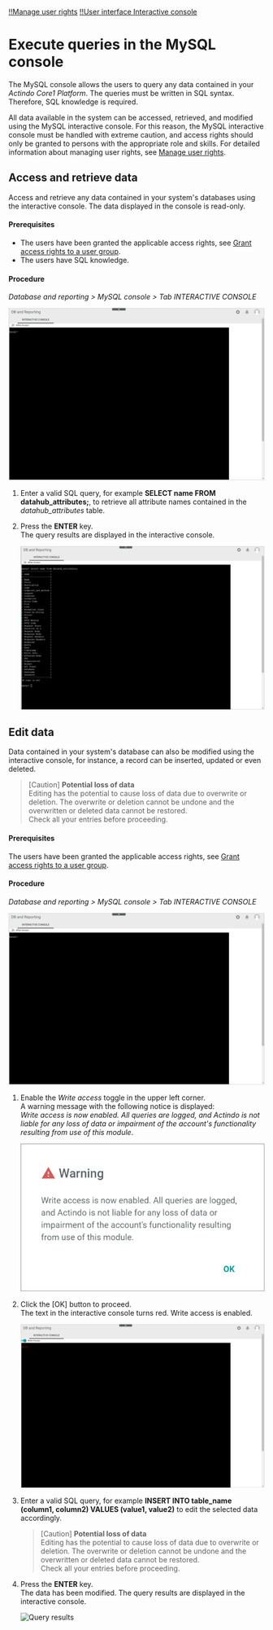 [!!Manage user rights](../Integration/05_ManageUserRights.md)
[!!User interface Interactive console](../UserInterface/04a_InteractiveConsole.md)

# Execute queries in the MySQL console

The MySQL console allows the users to query any data contained in your *Actindo Core1 Platform*. The queries must be written in SQL syntax. Therefore, SQL knowledge is required.  

All data available in the system can be accessed, retrieved, and modified using the MySQL interactive console. For this reason, the MySQL interactive console must be handled with extreme caution, and access rights should only be granted to persons with the appropriate role and skills. For detailed information about managing user rights, see [Manage user rights](../Integration/05_ManageUserRights.md).

[comment]: <> (Julian: Wollen wir hier den Inhalt irgendwie als Expertenwissen markieren oder erweitern, wie besprochen?)



## Access and retrieve data

Access and retrieve any data contained in your system's databases using the interactive console. The data displayed in the console is read-only.

#### Prerequisites

- The users have been granted the applicable access rights, see [Grant access rights to a user group](../Integration/05_ManageUserRights.md#grant-access-rights-to-a-user-group).
-  The users have SQL knowledge. 

#### Procedure

*Database and reporting > MySQL console > Tab INTERACTIVE CONSOLE*

![Interactive console](../../Assets/Screenshots/DatabaseAndReporting/MySQLConsole/InteractiveConsole.png "[Interactive console]")

1. Enter a valid SQL query, for example **SELECT name FROM datahub_attributes;**, to retrieve all attribute names contained in the *datahub_attributes* table. 
      
2. Press the **ENTER** key.  
    The query results are displayed in the interactive console.    

    ![Query results](../../Assets/Screenshots/DatabaseAndReporting/MySQLConsole/QueryResultsReadOnly.png "[Query results]")



## Edit data

Data contained in your system's database can also be modified using the interactive console, for instance, a record can be inserted, updated or even deleted.

> [Caution] **Potential loss of data**   
  Editing has the potential to cause loss of data due to overwrite or deletion. The overwrite or deletion cannot be undone and the overwritten or deleted data cannot be restored.    
  Check all your entries before proceeding. 

#### Prerequisites

The users have been granted the applicable access rights, see [Grant access rights to a user group](../Integration/05_ManageUserRights.md#grant-access-rights-to-a-user-group).

#### Procedure

*Database and reporting > MySQL console > Tab INTERACTIVE CONSOLE*

![Interactive console](../../Assets/Screenshots/DatabaseAndReporting/MySQLConsole/InteractiveConsole.png "[Interactive console]")

1. Enable the *Write access* toggle in the upper left corner.  
    A warning message with the following notice is displayed:   
    *Write access is now enabled. All queries are logged, and Actindo is not liable for any loss of data or impairment of the account's functionality resulting from use of this module*. 

    ![Warning write access](../../Assets/Screenshots/DatabaseAndReporting/MySQLConsole/Warning.png "[Warning write access]")

2. Click the [OK] button to proceed.   
    The text in the interactive console turns red. Write access is enabled. 

    ![Interactive console with write access](../../Assets/Screenshots/DatabaseAndReporting/MySQLConsole/InteractiveConsoleWriteAccess.png "[Interactive console with write access]")

3. Enter a valid SQL query, for example **INSERT INTO table_name (column1, column2) VALUES (value1, value2)** to edit the selected data accordingly. 

    > [Caution] **Potential loss of data**   
    Editing has the potential to cause loss of data due to overwrite or deletion. The overwrite or deletion cannot be undone and the overwritten or deleted data cannot be restored.    
    Check all your entries before proceeding. 

4. Press the **ENTER** key.  
    The data has been modified. The query results are displayed in the interactive console.   

    ![Query results](../../Assets/Screenshots/DatabaseAndReporting/MySQLConsole/QueryResults.png "[Query results]")

[comment]: <> (Julian: Bitte, sinnvoller Query für Schritt 3 schreiben und evtl. Screenshot with write access ziehen lassen?)



